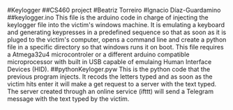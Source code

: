 #Keylogger 
##CS460 project
#Beatriz Torreiro
#Ignacio Díaz-Guardamino
##keylogger.ino
This file is the arduino code in charge of injecting the keylogger file into the victim's windows machine.
It is emulating a keyboard and generating keypresses in a predefined sequence so that as soon as it is pluged to the victim's computer, opens a command line and create a python file in a specific directory so that windows runs it on boot.
This file requires a Atmega32u4 microcontroler or a different arduino compatible microprocessor with built in USB capable of emulaing Human Interface Devices (HID).
##pythonKeyloger.pyw
This is the python code that the previous program injects. 
It recods the letters typed and as soon as the victim hits enter it will make a get request to a server with the text typed.
The server created through an online service (ifttt) will send a Telegram message with the text typed by the victim.
